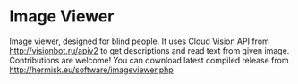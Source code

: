 # Image Viewer
Image viewer, designed for blind people.
It uses Cloud Vision API from http://visionbot.ru/apiv2 to get descriptions and read text from given image.
Contributions are welcome!
You can download latest compiled release from
http://hermisk.eu/software/imageviewer.php
